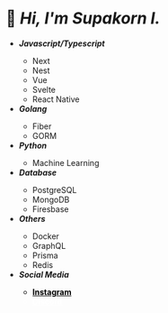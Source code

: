 <h1>👋 <i>Hi, I'm Supakorn I.</i></h1>
<ul>
  <li><strong><i>Javascript/Typescript</i></strong></li>
  <ul>
    <li>Next</li>
    <li>Nest</li>
    <li>Vue</li>
    <li>Svelte</li>
    <li>React Native</li>
  </ul>
  <li><strong><i>Golang</i></strong></li>
  <ul>
      <li>Fiber</li>
      <li>GORM</li>
  </ul>
  <li><strong><i>Python</i></strong></li>
  <ul>
    <li>Machine Learning</li>
  </ul>
  <li><strong><i>Database</i></strong></li>
  <ul>
    <li>PostgreSQL</li>
    <li>MongoDB</li>
    <li>Firesbase</li>
  </ul>
  <li><strong><i>Others</i></strong></li>
  <ul>
    <li>Docker</li>
    <li>GraphQL</li>
    <li>Prisma</li>
    <li>Redis</li>
  </ul>
  <li><strong><i>Social Media</i></strong></li>
  <ul>
    <a href="https://instagram.com/supakornigm" style="color: black;"><strong><li>Instagram</li></strong></a>
    <a href="https://discord.com/users/977487166609457172" style="color: white;"><strong><li>Discord</li></strong></a>
  </ul>
</ul>

